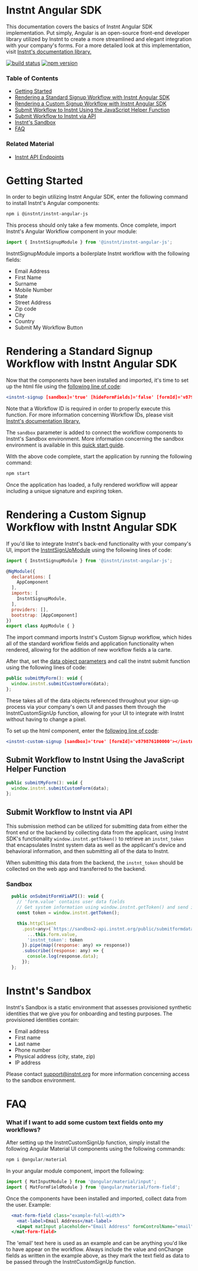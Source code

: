 # Instnt Angular SDK

This documentation covers the basics of Instnt Angular SDK implementation. Put simply, Angular is an open-source front-end developer library utilized by Instnt to create a more streamlined and elegant integration with your company's forms. For a more detailed look at this implementation, visit
[Instnt's documentation library.](https://support.instnt.org/hc/en-us/articles/360055345112-Integration-Overview)

[![build status](https://img.shields.io/travis/instnt/instnt-angular-js/master.svg?style=flat-square)](https://travis-ci.org/instnt/instnt-angular-js)
[![npm version](https://img.shields.io/npm/v/@instnt/instnt-angular-js.svg?style=flat-square)](https://www.npmjs.com/package/@instnt/instnt-angular-js)

### Table of Contents
- [Getting Started](https://github.com/instnt-inc/instnt-angular-js#getting-started)
- [Rendering a Standard Signup Workflow with Instnt Angular SDK](https://github.com/instnt-inc/instnt-angular-js#rendering-a-standard-signup-form-with-instnt-angular-sdk)
- [Rendering a Custom Signup Workflow with Instnt Angular SDK](https://github.com/instnt-inc/instnt-angular-js#rendering-a-custom-signup-form-with-instnt-angular-sdk)
- [Submit Workflow to Instnt Using the JavaScript Helper Function](https://github.com/instnt-inc/instnt-angular-js#submit-form-to-instnt-using-the-javascript-helper-function)
- [Submit Workflow to Instnt via API](https://github.com/instnt-inc/instnt-angular-js#submit-form-to-instnt-via-api)
- [Instnt's Sandbox](https://github.com/instnt-inc/instnt-angular-js#instnts-sandbox)
- [FAQ](https://github.com/instnt-inc/instnt-angular-js#faq)

### Related Material
- [Instnt API Endpoints](https://swagger.instnt.org/)

# Getting Started

In order to begin utilizing Instnt Angular SDK, enter the following command to install Instnt's Angular components:

```sh
npm i @instnt/instnt-angular-js
```
This process should only take a few moments. Once complete, import Instnt's Angular Workflow component in your module:

```jsx
import { InstntSignupModule } from '@instnt/instnt-angular-js';
```
InstntSignupModule imports a boilerplate Instnt workflow with the following fields:

* Email Address
* First Name
* Surname
* Mobile Number
* State
* Street Address
* Zip code
* City
* Country
* Submit My Workflow Button

# Rendering a Standard Signup Workflow with Instnt Angular SDK

Now that the components have been installed and imported, it's time to set up the html file using the [following line of code](https://github.com/instnt-inc/instnt-angular-js/blob/master/examples/standard-form/src/app/app.component.html#L307):

```jsx
<instnt-signup [sandbox]='true' [hideFormFields]='false' [formId]='v879876100000'></instnt-signup>
```
Note that a Workflow ID is required in order to properly execute this function. For more information concerning Workflow IDs, please visit
[Instnt's documentation library.](https://support.instnt.org/hc/en-us/articles/360055345112-Integration-Overview)

The `sandbox` parameter is added to connect the workflow components to Instnt's Sandbox environment. More information concerning the sandbox environment is available in this [quick start guide](https://github.com/instnt-inc/instnt-angular-js#instnts-sandbox).

With the above code complete, start the application by running the following command:

```jsx
npm start
```
Once the application has loaded, a fully rendered workflow will appear including a unique signature and expiring token.


# Rendering a Custom Signup Workflow with Instnt Angular SDK

If you'd like to integrate Instnt's back-end functionality with your company's UI, import the [InstntSignUpModule](https://github.com/instnt-inc/instnt-angular-js/blob/master/examples/standard-form/src/app/app.module.ts#L5) using the following lines of code:

```jsx
import { InstntSignupModule } from '@instnt/instnt-angular-js';

@NgModule({
  declarations: [
    AppComponent
  ],
  imports: [
    InstntSignupModule,
  ],
  providers: [],
  bootstrap: [AppComponent]
})
export class AppModule { }
```

The import command imports Instnt's Custom Signup workflow, which hides all of the standard workflow fields and application functionality when rendered, allowing for the addition of new workflow fields a la carte.

After that, set the [data object parameters](https://github.com/instnt-inc/instnt-angular-js/blob/master/examples/standard-form/src/app/app.component.ts#L41) and call the instnt submit function using the following lines of code:

```jsx
public submitMyForm(): void {
  window.instnt.submitCustomForm(data);
};
```

These takes all of the data objects referenced throughout your sign-up process via your company's own UI and passes them through the InstntCustomSignUp function, allowing for your UI to integrate with Instnt without having to change a pixel.

To set up the html component, enter the [following line of code](https://github.com/instnt-inc/instnt-angular-js/blob/master/examples/standard-form/src/app/app.component.html#L312):

```jsx
<instnt-custom-signup [sandbox]='true' [formId]='v879876100000'></instnt-custom-signup>
```

## Submit Workflow to Instnt Using the JavaScript Helper Function

```jsx
public submitMyForm(): void {
  window.instnt.submitCustomForm(data);
};
```

## Submit Workflow to Instnt via API

This submission method can be utilized for submitting data from either the front end or the backend by collecting data from the applicant, using Instnt SDK's functionality `window.instnt.getToken()` to retrieve an `instnt_token` that encapsulates Instnt system data as well as the applicant's device and behavioral information, and then submitting all of the data to Instnt.

When submitting this data from the backend, the `instnt_token` should be collected on the web app and transferred to the backend.

### Sandbox

```jsx
  public onSubmitFormViaAPI(): void {
    // 'form.value' contains user data fields
    // Get system information using window.instnt.getToken() and send it along with data using 'instnt_token' key
    const token = window.instnt.getToken();

    this.httpClient
      .post<any>(`https://sandbox2-api.instnt.org/public/submitformdata/v1.0`, {
        ...this.form.value,
        'instnt_token': token
      }).pipe(map((response: any) => response))
      .subscribe((response: any) => {
        console.log(response.data);
      });
  };
```

# Instnt's Sandbox

Instnt's Sandbox is a static environment that assesses provisioned synthetic identities that we give you for onboarding and testing purposes. The provisioned identities contain:

* Email address
* First name
*	Last name
*	Phone number
*	Physical address (city, state, zip)
*	IP address

Please contact support@instnt.org for more information concerning access to the sandbox environment.

# FAQ

### What if I want to add some custom text fields onto my workflows?

After setting up the InstntCustomSignUp function, simply install the following Angular Material UI components using the following commands:

```jsx
npm i @angular/material
```

In your angular module component, import the following:

```jsx
import { MatInputModule } from '@angular/material/input';
import { MatFormFieldModule } from '@angular/material/form-field';
```

Once the components have been installed and imported, collect data from the user. Example:

```jsx
  <mat-form-field class="example-full-width">
    <mat-label>Email Address</mat-label>
    <input matInput placeholder="Email Address" formControlName="email">
  </mat-form-field>
```

The 'email' text here is used as an example and can be anything you'd like to have appear on the workflow. Always include the value and onChange fields as written in the example above, as they mark the text field as data to be passed through the InstntCustomSignUp function.
